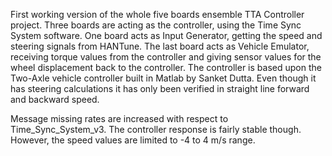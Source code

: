 First working version of the whole five boards ensemble TTA Controller project.
Three boards are acting as the controller, using the Time Sync System software. 
One board acts as Input Generator, getting the speed and steering signals from
HANTune. The last board acts as Vehicle Emulator, receiving torque values from 
the controller and giving sensor values for the wheel displacement back to the
controller. The controller is based upon the Two-Axle vehicle controller built
in Matlab by Sanket Dutta. Even though it has steering calculations it has only
been verified in straight line forward and backward speed.

Message missing rates are increased with respect to Time_Sync_System_v3. The
controller response is fairly stable though. However, the speed values are
limited to -4 to 4 m/s range.
